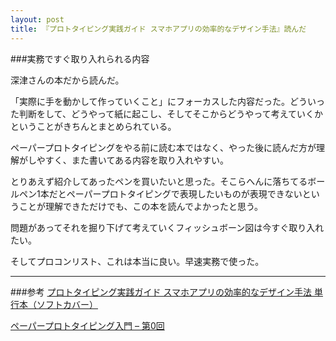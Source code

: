 ```yaml
---
layout: post
title: 『プロトタイピング実践ガイド スマホアプリの効率的なデザイン手法』読んだ
---
```


###実務ですぐ取り入れられる内容

深津さんの本だから読んだ。

「実際に手を動かして作っていくこと」にフォーカスした内容だった。どういった判断をして、どうやって紙に起こし、そしてそこからどうやって考えていくかということがきちんとまとめられている。

ペーパープロトタイピングをやる前に読む本ではなく、やった後に読んだ方が理解がしやすく、また書いてある内容を取り入れやすい。

とりあえず紹介してあったペンを買いたいと思った。そこらへんに落ちてるボールペン1本だとペーパープロトタイピングで表現したいものが表現できないということが理解できただけでも、この本を読んでよかったと思う。

問題があってそれを掘り下げて考えていくフィッシュボーン図は今すぐ取り入れたい。

そしてプロコンリスト、これは本当に良い。早速実務で使った。

***

###参考
[プロトタイピング実践ガイド スマホアプリの効率的なデザイン手法 単行本（ソフトカバー）](http://www.amazon.co.jp/%E3%83%97%E3%83%AD%E3%83%88%E3%82%BF%E3%82%A4%E3%83%94%E3%83%B3%E3%82%B0%E5%AE%9F%E8%B7%B5%E3%82%AC%E3%82%A4%E3%83%89-%E3%82%B9%E3%83%9E%E3%83%9B%E3%82%A2%E3%83%97%E3%83%AA%E3%81%AE%E5%8A%B9%E7%8E%87%E7%9A%84%E3%81%AA%E3%83%87%E3%82%B6%E3%82%A4%E3%83%B3%E6%89%8B%E6%B3%95-%E6%B7%B1%E6%B4%A5-%E8%B2%B4%E4%B9%8B/dp/484433624X/ref=pd_sim_14_2?ie=UTF8&refRID=03ZR7DBWCB4QEE1WHSWP)

[ペーパープロトタイピング入門 – 第0回](http://fladdict.net/blog/2013/11/paper-prototyping-0.html)

